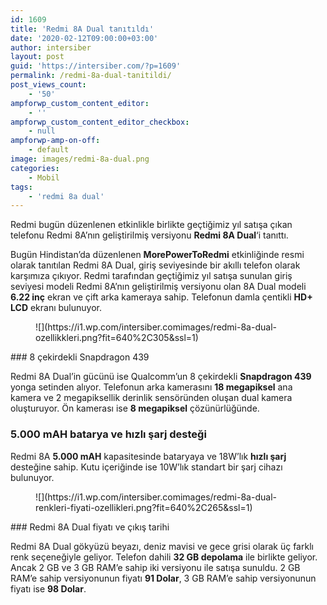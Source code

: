 ```yaml
---
id: 1609
title: 'Redmi 8A Dual tanıtıldı'
date: '2020-02-12T09:00:00+03:00'
author: intersiber
layout: post
guid: 'https://intersiber.com/?p=1609'
permalink: /redmi-8a-dual-tanitildi/
post_views_count:
    - '50'
ampforwp_custom_content_editor:
    - ''
ampforwp_custom_content_editor_checkbox:
    - null
ampforwp-amp-on-off:
    - default
image: images/redmi-8a-dual.png
categories:
    - Mobil
tags:
    - 'redmi 8a dual'
---
```


Redmi bugün düzenlenen etkinlikle birlikte geçtiğimiz yıl satışa çıkan telefonu Redmi 8A’nın geliştirilmiş versiyonu **Redmi 8A Dual**‘i tanıttı.

Bugün Hindistan’da düzenlenen **MorePowerToRedmi** etkinliğinde resmi olarak tanıtılan Redmi 8A Dual, giriş seviyesinde bir akıllı telefon olarak karşımıza çıkıyor. Redmi tarafından geçtiğimiz yıl satışa sunulan giriş seviyesi modeli Redmi 8A’nın geliştirilmiş versiyonu olan 8A Dual modeli **6.22 inç** ekran ve çift arka kameraya sahip. Telefonun damla çentikli **HD+ LCD** ekranı bulunuyor.

<figure class="wp-block-image size-large">![](https://i1.wp.com/intersiber.comimages/redmi-8a-dual-ozellikkleri.png?fit=640%2C305&ssl=1)</figure>### 8 çekirdekli Snapdragon 439 

Redmi 8A Dual’in gücünü ise Qualcomm’un 8 çekirdekli **Snapdragon 439** yonga setinden alıyor. Telefonun arka kamerasını **18 megapiksel** ana kamera ve 2 megapiksellik derinlik sensöründen oluşan dual kamera oluşturuyor. Ön kamerası ise **8 megapiksel** çözünürlüğünde.

### 5.000 mAH batarya ve hızlı şarj desteği

Redmi 8A **5.000 mAH** kapasitesinde bataryaya ve 18W’lık **hızlı şarj** desteğine sahip. Kutu içeriğinde ise 10W’lık standart bir şarj cihazı bulunuyor.

<figure class="wp-block-image size-large">![](https://i1.wp.com/intersiber.comimages/redmi-8a-dual-renkleri-fiyati-ozellikleri.png?fit=640%2C265&ssl=1)</figure>### Redmi 8A Dual fiyatı ve çıkış tarihi

Redmi 8A Dual gökyüzü beyazı, deniz mavisi ve gece grisi olarak üç farklı renk seçeneğiyle geliyor. Telefon dahili **32 GB depolama** ile birlikte geliyor. Ancak 2 GB ve 3 GB RAM’e sahip iki versiyonu ile satışa sunuldu. 2 GB RAM’e sahip versiyonunun fiyatı **91 Dolar**, 3 GB RAM’e sahip versiyonunun fiyatı ise **98 Dolar**.